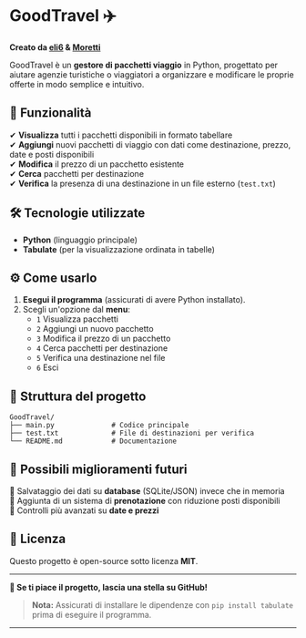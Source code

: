 # **GoodTravel** ✈️  

**Creato da [eli6](https://github.com/EliseyRotar) & [Moretti](https://github.com/Moretti340)**  

GoodTravel è un **gestore di pacchetti viaggio** in Python, progettato per aiutare agenzie turistiche o viaggiatori a organizzare e modificare le proprie offerte in modo semplice e intuitivo.  

## **📌 Funzionalità**  
✔ **Visualizza** tutti i pacchetti disponibili in formato tabellare  
✔ **Aggiungi** nuovi pacchetti di viaggio con dati come destinazione, prezzo, date e posti disponibili  
✔ **Modifica** il prezzo di un pacchetto esistente  
✔ **Cerca** pacchetti per destinazione  
✔ **Verifica** la presenza di una destinazione in un file esterno (`test.txt`)  

## **🛠 Tecnologie utilizzate**  
- **Python** (linguaggio principale)  
- **Tabulate** (per la visualizzazione ordinata in tabelle)  

## **⚙️ Come usarlo**  
1. **Esegui il programma** (assicurati di avere Python installato).  
2. Scegli un'opzione dal **menu**:  
   - `1` Visualizza pacchetti  
   - `2` Aggiungi un nuovo pacchetto  
   - `3` Modifica il prezzo di un pacchetto  
   - `4` Cerca pacchetti per destinazione  
   - `5` Verifica una destinazione nel file  
   - `6` Esci  

## **📂 Struttura del progetto**  
```
GoodTravel/
├── main.py              # Codice principale
├── test.txt             # File di destinazioni per verifica
└── README.md            # Documentazione
```

## **🚀 Possibili miglioramenti futuri**  
🔹 Salvataggio dei dati su **database** (SQLite/JSON) invece che in memoria  
🔹 Aggiunta di un sistema di **prenotazione** con riduzione posti disponibili  
🔹 Controlli più avanzati su **date e prezzi**  

## **📜 Licenza**  
Questo progetto è open-source sotto licenza **MIT**.  

---

**🌟 Se ti piace il progetto, lascia una stella su GitHub!**  

> **Nota:** Assicurati di installare le dipendenze con `pip install tabulate` prima di eseguire il programma.  

---
